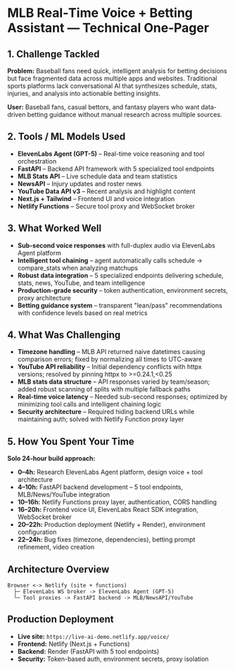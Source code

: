 # MLB Real‑Time Voice + Betting Assistant — Technical One‑Pager

## 1. Challenge Tackled
**Problem:** Baseball fans need quick, intelligent analysis for betting decisions but face fragmented data across multiple apps and websites. Traditional sports platforms lack conversational AI that synthesizes schedule, stats, injuries, and analysis into actionable betting insights.

**User:** Baseball fans, casual bettors, and fantasy players who want data-driven betting guidance without manual research across multiple sources.

## 2. Tools / ML Models Used
- **ElevenLabs Agent (GPT-5)** – Real-time voice reasoning and tool orchestration
- **FastAPI** – Backend API framework with 5 specialized tool endpoints
- **MLB Stats API** – Live schedule data and team statistics
- **NewsAPI** – Injury updates and roster news
- **YouTube Data API v3** – Recent analysis and highlight content
- **Next.js + Tailwind** – Frontend UI and voice integration
- **Netlify Functions** – Secure tool proxy and WebSocket broker

## 3. What Worked Well
- **Sub-second voice responses** with full-duplex audio via ElevenLabs Agent platform
- **Intelligent tool chaining** – agent automatically calls schedule → compare_stats when analyzing matchups
- **Robust data integration** – 5 specialized endpoints delivering schedule, stats, news, YouTube, and team intelligence
- **Production-grade security** – token authentication, environment secrets, proxy architecture
- **Betting guidance system** – transparent "lean/pass" recommendations with confidence levels based on real metrics

## 4. What Was Challenging
- **Timezone handling** – MLB API returned naive datetimes causing comparison errors; fixed by normalizing all times to UTC-aware
- **YouTube API reliability** – Initial dependency conflicts with httpx versions; resolved by pinning httpx to >=0.24.1,<0.25
- **MLB stats data structure** – API responses varied by team/season; added robust scanning of splits with multiple fallback paths
- **Real-time voice latency** – Needed sub-second responses; optimized by minimizing tool calls and intelligent chaining logic
- **Security architecture** – Required hiding backend URLs while maintaining auth; solved with Netlify Function proxy layer

## 5. How You Spent Your Time
**Solo 24-hour build approach:**
- **0–4h:** Research ElevenLabs Agent platform, design voice + tool architecture
- **4–10h:** FastAPI backend development – 5 tool endpoints, MLB/News/YouTube integration
- **10–16h:** Netlify Functions proxy layer, authentication, CORS handling
- **16–20h:** Frontend voice UI, ElevenLabs React SDK integration, WebSocket broker
- **20–22h:** Production deployment (Netlify + Render), environment configuration
- **22–24h:** Bug fixes (timezone, dependencies), betting prompt refinement, video creation

## Architecture Overview
```
Browser <-> Netlify (site + functions)
  ├─ ElevenLabs WS broker -> ElevenLabs Agent (GPT-5)
  └─ Tool proxies -> FastAPI backend -> MLB/NewsAPI/YouTube
```

## Production Deployment
- **Live site:** `https://live-ai-demo.netlify.app/voice/`
- **Frontend:** Netlify (Next.js + Functions)
- **Backend:** Render (FastAPI with 5 tool endpoints)
- **Security:** Token-based auth, environment secrets, proxy isolation
